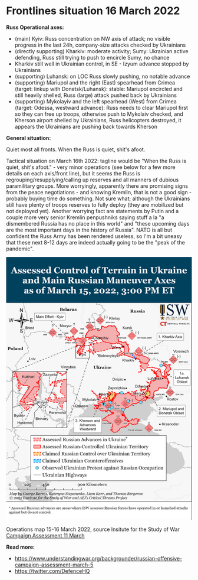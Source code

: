Frontlines situation 16 March 2022
==================================

**Russ Operational axes:**

- (main) Kyiv: Russ concentration on NW axis of attack; no visible progress in the last 24h, company-size attacks checked by Ukrainians
- (directly supporting) Kharkiv: moderate activity; Sumy: Ukrainian active defending, Russ still trying to push to encircle Sumy, no chance
- Kharkiv still well in Ukrainian control, in SE - Izyum advance stopped by Ukrainians
- (supporting) Luhansk: on LOC Russ slowly pushing, no notable advance
- (supporting) Mariupol and the right (East) spearhead from Crimea (target: linkup with Donetsk/Luhansk):
  stable: Mariupol encircled and still heavily shelled, Russ (large) attack pushed back by Ukrainians
- (supporting) Mykolayiv and the left spearhead (West) from Crimea (target: Odessa, westward advance):
  Russ needs to clear Mariupol first so they can free up troops, otherwise push to Mykolaiv checked, and Kherson airport shelled by Ukrainians, Russ helicopters destroyed, it appears the Ukrainians are pushing back towards Kherson


**General situation:**

Quiet most all fronts. When the Russ is quiet, shit's afoot.

Tactical situation on March 16th 2022: tagline would be "When the Russ is quiet, shit's afoot." - very minor operations (see below for a few more details on each axis/front line), but it seems the Russ is regrouping/resupplying/calling up reserves and all manners of dubious paramilitary groups. More worryingly, apparently there are promising signs from the peace negotiations - and knowing Kremlin, that is not a good sign - probably buying time do something. Not sure what; although the Ukrainians still have plenty of troops reserves to fully deploy (they are mobilized but not deployed yet). Another worrying fact are statements by Putin and a couple more very senior Kremlin penpushniks saying stuff a la "a dismembered Russia has no place in this world" and "these upcoming days are the most important days in the history of Russia". NATO is all but confident the Russ Army has been rendered useless, so I'm a bit uneasy that these next 8-12 days are indeed actually going to be the "peak of the pandemic".

![operations map 16 March 2022](https://github.com/valeriupredoi/ukraine_military_situation_reports/blob/main/maps/tactical_16Mar2022.png)

Operations map 15-16 March 2022, source Insitute for the Study of War [Campaign Assessment 11 March](https://www.understandingwar.org/backgrounder/russian-offensive-campaign-assessment-march-15)


**Read more:**

- https://www.understandingwar.org/backgrounder/russian-offensive-campaign-assessment-march-5
- https://twitter.com/DefenceHQ
